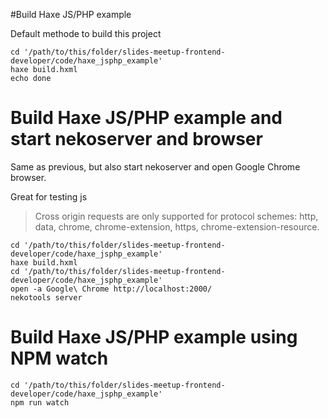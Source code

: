 #Build Haxe JS/PHP example

Default methode to build this project
		
```
cd '/path/to/this/folder/slides-meetup-frontend-developer/code/haxe_jsphp_example'
haxe build.hxml
echo done

```


# Build Haxe JS/PHP example and start nekoserver and browser

Same as previous, but also start nekoserver and open Google Chrome browser.  

Great for testing js 
> Cross origin requests are only supported for protocol schemes: http, data, chrome, chrome-extension, https, chrome-extension-resource.

```
cd '/path/to/this/folder/slides-meetup-frontend-developer/code/haxe_jsphp_example'
haxe build.hxml
cd '/path/to/this/folder/slides-meetup-frontend-developer/code/haxe_jsphp_example'
open -a Google\ Chrome http://localhost:2000/
nekotools server

```



# Build Haxe JS/PHP example using NPM watch

```
cd '/path/to/this/folder/slides-meetup-frontend-developer/code/haxe_jsphp_example'
npm run watch

```

